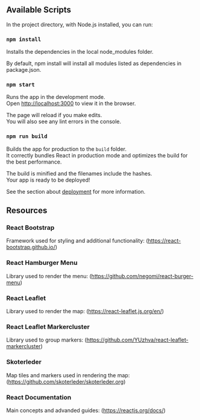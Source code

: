 ## Available Scripts

In the project directory, with Node.js installed, you can run:

### `npm install`

Installs the dependencies in the local node_modules folder.

By default, npm install will install all modules listed as dependencies in package.json.

### `npm start`

Runs the app in the development mode.<br>
Open [http://localhost:3000](http://localhost:3000) to view it in the browser.

The page will reload if you make edits.<br>
You will also see any lint errors in the console.

### `npm run build`

Builds the app for production to the `build` folder.<br>
It correctly bundles React in production mode and optimizes the build for the best performance.

The build is minified and the filenames include the hashes.<br>
Your app is ready to be deployed!

See the section about [deployment](https://facebook.github.io/create-react-app/docs/deployment) for more information.

## Resources

### React Bootstrap

Framework used for styling and additional functionality:
(https://react-bootstrap.github.io/)

### React Hamburger Menu

Library used to render the menu:
(https://github.com/negomi/react-burger-menu)

### React Leaflet

Library used to render the map:
(https://react-leaflet.js.org/en/)

### React Leaflet Markercluster

Library used to group markers:
(https://github.com/YUzhva/react-leaflet-markercluster)

### Skoterleder

Map tiles and markers used in rendering the map:
(https://github.com/skoterleder/skoterleder.org)

### React Documentation

Main concepts and advanded guides:
(https://reactjs.org/docs/)
